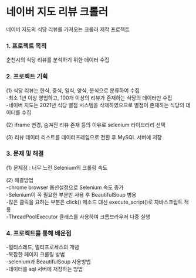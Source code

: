 # 네이버 지도 리뷰 크롤러

네이버 지도의 식당 리뷰를 가져오는 크롤러 제작 프로젝트

### 1. 프로젝트 목적
춘천시의 식당 리뷰를 분석하기 위한 데이터 수집

### 2. 프로젝트 기획
(1) 식당 리뷰는 한식, 중식, 일식, 양식, 분식으로 분류하여 수집  
-최소 1년 이상 영업하고, 100개 이상의 리뷰가 존재하는 식당의 데이터만 수집  
-네이버 지도는 2021년 식당 별점 시스템을 삭제하였으므로 별점이 존재하는 식당의 데이터를 수집  

(2) iframe 변경, 숨겨진 리뷰 존재 등의 이유로 selenium 라이브러리 선택  

(3) 리뷰 데이터 리스트를 데이터프레임으로 전환 후 MySQL 서버에 저장  

### 3. 문제 및 해결
(1) 문제점 : 너무 느린 Selenium의 크롤링 속도

(2) 해결방법  
-chrome browser 옵션설정으로 Selenium 속도 증가  
-Selenium이 꼭 필요한 부분만 사용 후 BeautifulSoup 병용  
-많은 클릭을 요하는 부분은 click() 메소드 대신 execute_script()로 자바스크립트 적용  
-ThreadPoolExecutor 클래스를 사용하여 크롬브라우저 다중 실행  
    
### 4. 프로젝트를 통해 배운점   
-멀티스레드, 멀티프로세스의 개념  
-복잡한 페이지 크롤링 방법  
-selenium과 BeautifulSoup 사용방법  
-데이터를 sql 서버에 저장하는 방법  

